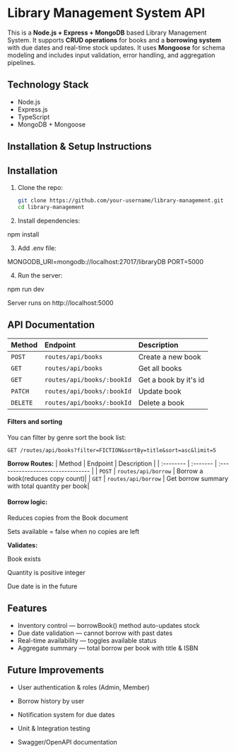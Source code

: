 # Library Management System API

This is a **Node.js + Express + MongoDB** based Library Management System. It supports **CRUD operations** for books and a **borrowing system** with due dates and real-time stock updates. It uses **Mongoose** for schema modeling and includes input validation, error handling, and aggregation pipelines.

## Technology Stack

- Node.js
- Express.js
- TypeScript
- MongoDB + Mongoose

## Installation & Setup Instructions

## Installation

1. Clone the repo:

   ```bash
   git clone https://github.com/your-username/library-management.git
   cd library-management

   ```

2. Install dependencies:

npm install

3. Add .env file:

MONGODB_URI=mongodb://localhost:27017/libraryDB
PORT=5000

4. Run the server:

npm run dev

Server runs on http://localhost:5000

## API Documentation

| Method   | Endpoint                   | Description           |
| :------- | :------------------------- | :-------------------- |
| `POST`   | `routes/api/books`         | Create a new book     |
| `GET`    | `routes/api/books`         | Get all books         |
| `GET`    | `routes/api/books/:bookId` | Get a book by it's id |
| `PATCH`  | `routes/api/books/:bookId` | Update book           |
| `DELETE` | `routes/api/books/:bookId` | Delete a book         |

#### Filters and sorting

You can filter by genre sort the book list:

```http
GET /routes/api/books?filter=FICTION&sortBy=title&sort=asc&limit=5
```

**Borrow Routes:**
| Method | Endpoint | Description |
| :-------- | :------- | :-------------------------------- |
| `POST` | `routes/api/borrow` | Borrow a book(reduces copy count)|
| `GET` | `routes/api/borrow` | Get borrow summary with total quantity per book|

#### Borrow logic:

Reduces copies from the Book document

Sets available = false when no copies are left

**Validates:**

Book exists

Quantity is positive integer

Due date is in the future

## Features

- Inventory control — borrowBook() method auto-updates stock
- Due date validation — cannot borrow with past dates
- Real-time availability — toggles available status
- Aggregate summary — total borrow per book with title & ISBN

## Future Improvements

- User authentication & roles (Admin, Member)

- Borrow history by user

- Notification system for due dates

- Unit & Integration testing

- Swagger/OpenAPI documentation
